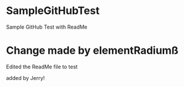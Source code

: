 # SampleGitHubTest
Sample GitHub Test with ReadMe


Change made by elementRadiumß
=======
Edited the ReadMe file to test

added by Jerry!
